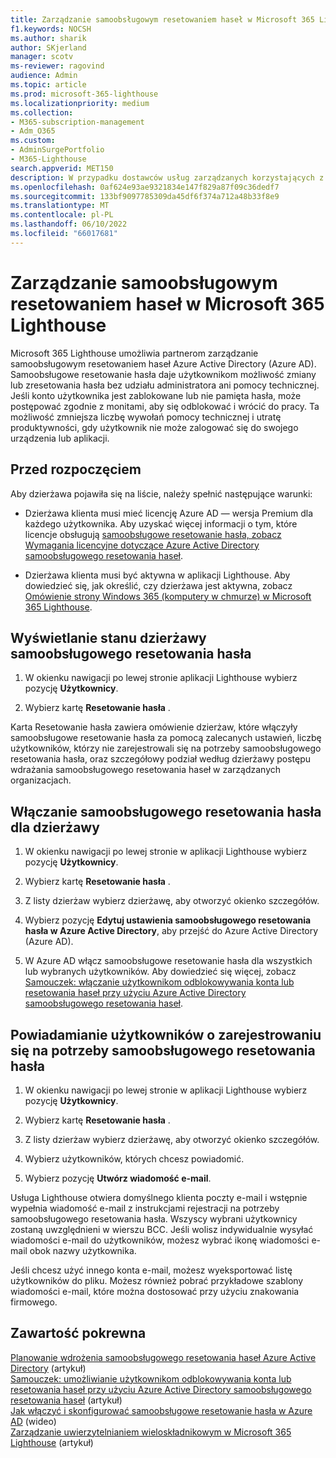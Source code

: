 ```yaml
---
title: Zarządzanie samoobsługowym resetowaniem haseł w Microsoft 365 Lighthouse
f1.keywords: NOCSH
ms.author: sharik
author: SKjerland
manager: scotv
ms-reviewer: ragovind
audience: Admin
ms.topic: article
ms.prod: microsoft-365-lighthouse
ms.localizationpriority: medium
ms.collection:
- M365-subscription-management
- Adm_O365
ms.custom:
- AdminSurgePortfolio
- M365-Lighthouse
search.appverid: MET150
description: W przypadku dostawców usług zarządzanych korzystających z Microsoft 365 Lighthouse dowiedz się, jak zarządzać samoobsługowym resetowaniem haseł.
ms.openlocfilehash: 0af624e93ae9321834e147f829a87f09c36dedf7
ms.sourcegitcommit: 133bf9097785309da45df6f374a712a48b33f8e9
ms.translationtype: MT
ms.contentlocale: pl-PL
ms.lasthandoff: 06/10/2022
ms.locfileid: "66017681"
---
```

# <a name="manage-self-service-password-reset-in-microsoft-365-lighthouse"></a>Zarządzanie samoobsługowym resetowaniem haseł w Microsoft 365 Lighthouse

Microsoft 365 Lighthouse umożliwia partnerom zarządzanie samoobsługowym resetowaniem haseł Azure Active Directory (Azure AD). Samoobsługowe resetowanie hasła daje użytkownikom możliwość zmiany lub zresetowania hasła bez udziału administratora ani pomocy technicznej. Jeśli konto użytkownika jest zablokowane lub nie pamięta hasła, może postępować zgodnie z monitami, aby się odblokować i wrócić do pracy. Ta możliwość zmniejsza liczbę wywołań pomocy technicznej i utratę produktywności, gdy użytkownik nie może zalogować się do swojego urządzenia lub aplikacji.

## <a name="before-you-begin"></a>Przed rozpoczęciem

Aby dzierżawa pojawiła się na liście, należy spełnić następujące warunki:

- Dzierżawa klienta musi mieć licencję Azure AD — wersja Premium dla każdego użytkownika. Aby uzyskać więcej informacji o tym, które licencje obsługują [samoobsługowe resetowanie hasła, zobacz Wymagania licencyjne dotyczące Azure Active Directory samoobsługowego resetowania haseł](/azure/active-directory/authentication/concept-sspr-licensing).

- Dzierżawa klienta musi być aktywna w aplikacji Lighthouse. Aby dowiedzieć się, jak określić, czy dzierżawa jest aktywna, zobacz [Omówienie strony Windows 365 (komputery w chmurze) w Microsoft 365 Lighthouse](m365-lighthouse-tenants-page-overview.md).

## <a name="view-sspr-tenant-status"></a>Wyświetlanie stanu dzierżawy samoobsługowego resetowania hasła

1. W okienku nawigacji po lewej stronie aplikacji Lighthouse wybierz pozycję **Użytkownicy**.

2. Wybierz kartę **Resetowanie hasła** .

Karta Resetowanie hasła zawiera omówienie dzierżaw, które włączyły samoobsługowe resetowanie hasła za pomocą zalecanych ustawień, liczbę użytkowników, którzy nie zarejestrowali się na potrzeby samoobsługowego resetowania hasła, oraz szczegółowy podział według dzierżawy postępu wdrażania samoobsługowego resetowania haseł w zarządzanych organizacjach.

## <a name="enable-sspr-for-a-tenant"></a>Włączanie samoobsługowego resetowania hasła dla dzierżawy

1. W okienku nawigacji po lewej stronie w aplikacji Lighthouse wybierz pozycję **Użytkownicy**.

2. Wybierz kartę **Resetowanie hasła** .

3. Z listy dzierżaw wybierz dzierżawę, aby otworzyć okienko szczegółów.

4. Wybierz pozycję **Edytuj ustawienia samoobsługowego resetowania hasła w Azure Active Directory**, aby przejść do Azure Active Directory (Azure AD).

5. W Azure AD włącz samoobsługowe resetowanie hasła dla wszystkich lub wybranych użytkowników. Aby dowiedzieć się więcej, zobacz [Samouczek: włączanie użytkownikom odblokowywania konta lub resetowania haseł przy użyciu Azure Active Directory samoobsługowego resetowania haseł](/azure/active-directory/authentication/tutorial-enable-sspr).

## <a name="notify-users-to-register-for-sspr"></a>Powiadamianie użytkowników o zarejestrowaniu się na potrzeby samoobsługowego resetowania hasła

1. W okienku nawigacji po lewej stronie w aplikacji Lighthouse wybierz pozycję **Użytkownicy**.

2. Wybierz kartę **Resetowanie hasła** .

3. Z listy dzierżaw wybierz dzierżawę, aby otworzyć okienko szczegółów.

4. Wybierz użytkowników, których chcesz powiadomić.

5. Wybierz pozycję **Utwórz wiadomość e-mail**.

Usługa Lighthouse otwiera domyślnego klienta poczty e-mail i wstępnie wypełnia wiadomość e-mail z instrukcjami rejestracji na potrzeby samoobsługowego resetowania hasła. Wszyscy wybrani użytkownicy zostaną uwzględnieni w wierszu BCC. Jeśli wolisz indywidualnie wysyłać wiadomości e-mail do użytkowników, możesz wybrać ikonę wiadomości e-mail obok nazwy użytkownika.

Jeśli chcesz użyć innego konta e-mail, możesz wyeksportować listę użytkowników do pliku. Możesz również pobrać przykładowe szablony wiadomości e-mail, które można dostosować przy użyciu znakowania firmowego.

## <a name="related-content"></a>Zawartość pokrewna

[Planowanie wdrożenia samoobsługowego resetowania haseł Azure Active Directory](/azure/active-directory/authentication/howto-sspr-deployment) (artykuł)\
[Samouczek: umożliwianie użytkownikom odblokowywania konta lub resetowania haseł przy użyciu Azure Active Directory samoobsługowego resetowania haseł](/azure/active-directory/authentication/tutorial-enable-sspr) (artykuł)\
[Jak włączyć i skonfigurować samoobsługowe resetowanie hasła w Azure AD](https://www.youtube.com/watch?v=rA8TvhNcCvQ) (wideo)\
[Zarządzanie uwierzytelnianiem wieloskładnikowym w Microsoft 365 Lighthouse](m365-lighthouse-manage-mfa.md) (artykuł)
